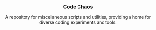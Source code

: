 <div align="center">
  <h3 align="center">Code Chaos</h3>
  <p align="center">
    A repository for miscellaneous scripts and utilities, providing a home for diverse coding experiments and tools.
    <br/>
    <br/>
    <br/>
  </p>

</div>


